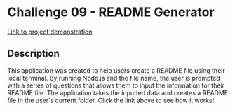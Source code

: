 # Challenge 09 - README Generator

[Link to project demonstration](https://drive.google.com/file/d/1ZM3cPvV1JM93XT-1M1KGMTErZCAcA53M/view?usp=sharing)

## Description

This application was created to help users create a README file using their local terminal. By running Node.js and the file name, the user is prompted with a series of questions that allows them to input the information for their README file. The application takes the inputted data and creates a README file in the user's current folder. Click the link above to see how it works!

